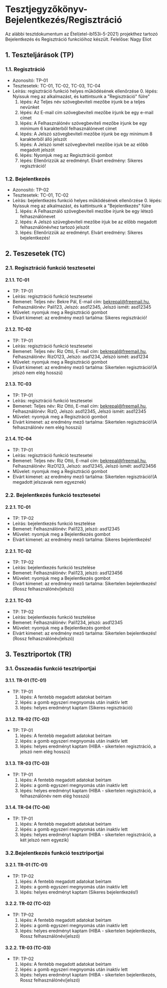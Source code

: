 # Tesztjegyzőkönyv-Bejelentkezés/Regisztráció

Az alábbi tesztdokumentum az Étel(etel-ib153i-5-2021) projekthez tartozó Bejelentkezés és Regisztráció funkcióihoz készült. Felelőse: Nagy Eliot 

## 1. Teszteljárások (TP)

### 1.1. Regisztráció 
- Azonosító: TP-01
- Tesztesetek: TC-01, TC-02, TC-03, TC-04
- Leírás: regisztráció funkció helyes működésének ellenőrzése
    0. lépés: Nyissuk meg az alkalmazást, és kattintsunk a "Regisztráció" fülre"
    1. lépés: Az Teljes név szövegbeviteli mezőbe írjunk be a teljes nevünket
    2. lépés: Az E-mail cím szövegbeviteli mezőbe írjunk be egy e-mail címet
    3. lépés: A Felhasználónév szövegbeviteli mezőbe írjunk be egy minimum 6 karakterből felhasználónevet címet
    4. lépés: A Jelszó szövegbeviteli mezőbe írjunk be egy minimum 8 karakterből álló jelszót
    5. lépés: A Jelszó ismét szövegbeviteli mezőbe írjuk be az előbb megadott jelszót
    6. lépés: Nyomjuk meg az Regisztráció gombot 
    7. lépés: Ellenőrizzük az eredményt. Elvárt eredmény: Sikeres regisztráció!

### 1.2. Bejelentkezés
- Azonosító: TP-02
- Tesztesetek: TC-01, TC-02
- Leírás: bejelentkezés funkció helyes működésének ellenőrzése
    0. lépés: Nyissuk meg az alkalmazást, és kattintsunk a "Bejelentkezés" fülre
    1. lépés: A Felhasználó szövegbeviteli mezőbe írjunk be egy létező felhasználónevet
    2. lépés: A Jelszó szüvegbeviteli mezőbe írjuk be az előbb megadott felhasználónévhez tartozó jelszót 
    3. lépés: Ellenőrizzük az eredményt. Elvárt eredmény: Sikeres bejelentkezés!

## 2. Teszesetek (TC)

### 2.1. Regisztráció funkció tesztesetei

#### 2.1.1. TC-01
- TP: TP-01
- Leírás: regisztráció funkció tesztesetei
- Bemenet: Teljes név: Bekre Pál, E-mail cím: bekrepal@freemail.hu, Felhasználónév: Pali123, Jelszó: asd12345, Jelszó ismét: asd12345
- Művelet: nyomjuk meg a Regisztráció gombot 
- Elvárt kimenet: az eredmény mező tartalma: Sikeres regisztráció!

#### 2.1.2. TC-02
- TP: TP-01
- Leírás: regisztráció funkció tesztesetei
- Bemenet: Teljes név: Riz Ottó, E-mail cím: bekrepal@freemail.hu, Felhasználónév: RizO123, Jelszó: asd1234, Jelszó ismét: asd1234
- Művelet: nyomjuk meg a Regisztráció gombot 
- Elvárt kimenet: az eredmény mező tartalma: Sikertelen regisztráció!(A jelszó nem elég hosszú)

#### 2.1.3. TC-03
- TP: TP-01
- Leírás: regisztráció funkció tesztesetei
- Bemenet: Teljes név: Riz Ottó, E-mail cím: bekrepal@freemail.hu, Felhasználónév: RizO, Jelszó: asd12345, Jelszó ismét: asd12345
- Művelet: nyomjuk meg a Regisztráció gombot 
- Elvárt kimenet: az eredmény mező tartalma: Sikertelen regisztráció!(A felhasználónév nem elég hosszú)

#### 2.1.4. TC-04
- TP: TP-01
- Leírás: regisztráció funkció tesztesetei
- Bemenet: Teljes név: Riz Ottó, E-mail cím: bekrepal@freemail.hu, Felhasználónév: RizO123, Jelszó: asd12345, Jelszó ismét: asd123456
- Művelet: nyomjuk meg a Regisztráció gombot 
- Elvárt kimenet: az eredmény mező tartalma: Sikertelen regisztráció!(A megadott jelszavak nem egyeznek)

### 2.2. Bejelentkezés funkció tesztesetei

#### 2.2.1. TC-01
- TP: TP-02
- Leírás: bejelentkezés funkció tesztelése
- Bemenet: Felhasználónév: Pali123, jelszó: asd12345
- Művelet: nyomjuk meg a Bejelentkezés gombot 
- Elvárt kimenet: az eredmény mező tartalma: Sikeres bejelentkezés!

#### 2.2.1. TC-02
- TP: TP-02
- Leírás: bejelentkezés funkció tesztelése
- Bemenet: Felhasználónév: Pali123, jelszó: asd123456
- Művelet: nyomjuk meg a Bejelentkezés gombot 
- Elvárt kimenet: az eredmény mező tartalma: Sikertelen bejelentkezés!(Rossz felhasználónév/jelszó)

#### 2.2.1. TC-03
- TP: TP-02
- Leírás: bejelentkezés funkció tesztelése
- Bemenet: Felhasználónév: Pali1234, jelszó: asd12345
- Művelet: nyomjuk meg a Bejelentkezés gombot 
- Elvárt kimenet: az eredmény mező tartalma: Sikertelen bejelentkezés!(Rossz felhasználónév/jelszó)



## 3. Tesztriportok (TR)

### 3.1. Összeadás funkció tesztriportjai

#### 3.1.1. TR-01 (TC-01)
- TP: TP-01
    1. lépés: A fentebb megadott adatokat beírtam
    2. lépés: a gomb egyszeri megnyomás után inaktív lett
    3. lépés: helyes eredményt kaptam (Sikeres regisztráció)
    

#### 3.1.2. TR-02 (TC-02)
- TP: TP-01
    1. lépés: A fentebb megadott adatokat beírtam
    3. lépés: a gomb egyszeri megnyomás után inaktív lett
    4. lépés: helyes eredményt kaptam (HIBA - sikertelen regisztráció, a jelszó nem elég hosszú)

#### 3.1.3. TR-03 (TC-03)
- TP: TP-01
    1. lépés: A fentebb megadott adatokat beírtam
    3. lépés: a gomb egyszeri megnyomás után inaktív lett
    4. lépés: helyes eredményt kaptam (HIBA - sikertelen regisztráció, a felhasználónév nem elég hosszú)

#### 3.1.4. TR-04 (TC-04)
- TP: TP-01
    1. lépés: A fentebb megadott adatokat beírtam
    3. lépés: a gomb egyszeri megnyomás után inaktív lett
    4. lépés: helyes eredményt kaptam (HIBA - sikertelen regisztráció, a két jelszó nem egyezik)

### 3.2.Bejelentkezés funkció tesztriportjai

#### 3.2.1. TR-01 (TC-01)
- TP: TP-02
    1. lépés: A fentebb megadott adatokat beírtam
    2. lépés: a gomb egyszeri megnyomás után inaktív lett
    3. lépés: helyes eredményt kaptam (Sikeres bejelentkezés!)

#### 3.2.2. TR-02 (TC-02)
- TP: TP-02
    1. lépés: A fentebb megadott adatokat beírtam
    2. lépés: a gomb egyszeri megnyomás után inaktív lett
    3. lépés: helyes eredményt kaptam (HIBA - sikertelen bejelentkezés, Rossz felhasználónév/jelszó)

#### 3.2.2. TR-03 (TC-03)
- TP: TP-02
    1. lépés: A fentebb megadott adatokat beírtam
    2. lépés: a gomb egyszeri megnyomás után inaktív lett
    3. lépés: helyes eredményt kaptam (HIBA - sikertelen bejelentkezés, Rossz felhasználónév/jelszó)

    